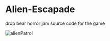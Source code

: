 # Alien-Escapade
drop bear horror jam source code for the game

![alienPatrol](https://github.com/user-attachments/assets/78916bb7-a922-4ad9-bbc3-382aeb1fe52d)

